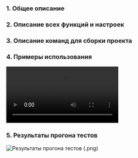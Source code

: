 ### 1. **Общее описание**

### 2. **Описание всех функций и настроек**

### 3. **Описание команд для сборки проекта**

### 4. **Примеры использования**
![Примеры использования (.mp4)](./vid/C-M_hw1.mp4)

### 5. **Результаты прогона тестов**
![Результаты прогона тестов (.png)](./img/C-M_hw1.png)